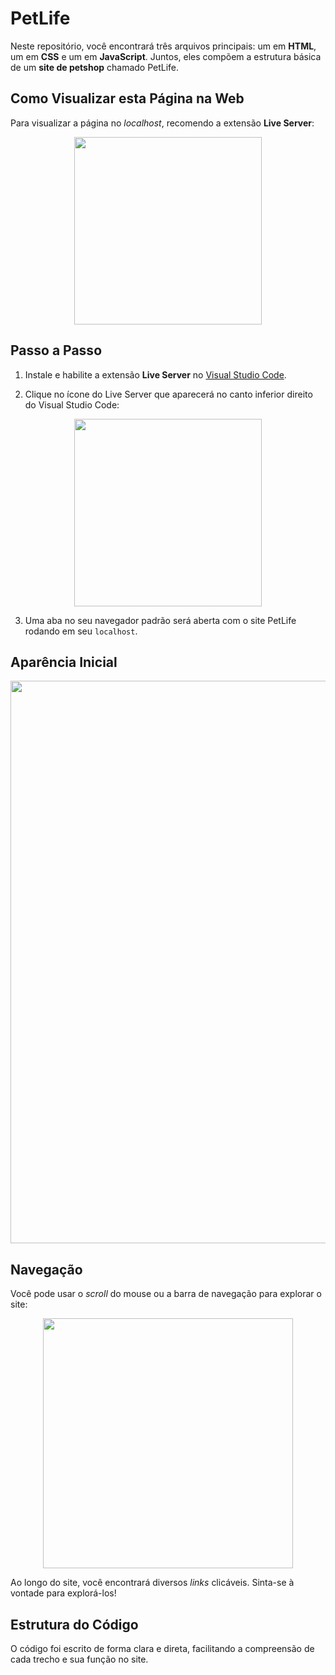 # PetLife

Neste repositório, você encontrará três arquivos principais: um em **HTML**, um em **CSS** e um em **JavaScript**. Juntos, eles compõem a estrutura básica de um **site de petshop** chamado PetLife.

## Como Visualizar esta Página na Web

Para visualizar a página no _localhost_, recomendo a extensão **Live Server**:

<p align="center">
<img src="https://github.com/LeRodrigues2005/PetLife/assets/97632543/450edf70-ad09-49b0-9968-44db40a4a656" alt="" width="300">
</p>

## Passo a Passo

1. Instale e habilite a extensão **Live Server** no <a href="https://code.visualstudio.com">Visual Studio Code</a>.
   
2. Clique no ícone do Live Server que aparecerá no canto inferior direito do Visual Studio Code:

<p align="center">
<img src="https://github.com/LeRodrigues2005/PetLife/assets/97632543/2d3a8c80-8a7b-42ea-bbb5-f540f6e51357" alt="" width="300">
</p>

3. Uma aba no seu navegador padrão será aberta com o site PetLife rodando em seu `localhost`.

## Aparência Inicial

<p align="center">
<img src="https://github.com/LeRodrigues2005/PetLife/assets/97632543/f45a5694-dac0-41a7-a122-bd24f4d131f8" alt="" width="900">
</p>

## Navegação

Você pode usar o _scroll_ do mouse ou a barra de navegação para explorar o site:

<p align="center">
<img src="https://github.com/LeRodrigues2005/PetLife/assets/97632543/972e9867-f8db-4a88-8a43-fdaf84194f3a" alt="" width="400">
</p>

Ao longo do site, você encontrará diversos _links_ clicáveis. Sinta-se à vontade para explorá-los!

## Estrutura do Código

O código foi escrito de forma clara e direta, facilitando a compreensão de cada trecho e sua função no site.

